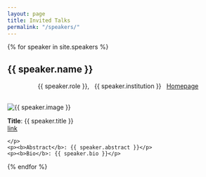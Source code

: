 ```yaml
---
layout: page
title: Invited Talks
permalink: "/speakers/"
---
```


{% for speaker in site.speakers %}
  <div class="speaker">
     <p>
     <h2>{{ speaker.name }}</h2> 
     <center>
    {{ speaker.role }}, &nbsp;  {{ speaker.institution }} &nbsp; <a href="{{ speaker.website }}"> Homepage </a> </center> <br>
    <p class="aligncenter">
             <img src="{{ speaker.image }}" alt="{{ speaker.image }}" style="max-height:250px;">
    </p>
    <b>Title</b>: {{ speaker.title }} <br>
    <a href="..{{ speaker.url }}">link</a>
    
    </p>
    <p><b>Abstract</b>: {{ speaker.abstract }}</p>
    <p><b>Bio</b>: {{ speaker.bio }}</p>
  </div>
{% endfor %}
